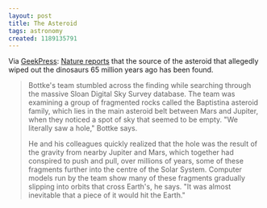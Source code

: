 ```yaml
---
layout: post
title: The Asteroid
tags: astronomy
created: 1189135791
---
```

Via [GeekPress](http://www.geekpress.com/2007/09/scientists-have-traced-origin-of.html):  [Nature reports](http://www.nature.com/news/2007/070903/full/070903-9.html) that the source of the asteroid that allegedly wiped out the dinosaurs 65 million years ago has been found.

> Bottke's team stumbled across the finding while searching through the massive Sloan Digital Sky Survey database. The team was examining a group of fragmented rocks called the Baptistina asteroid family, which lies in the main asteroid belt between Mars and Jupiter, when they noticed a spot of sky that seemed to be empty. <!--break--> "We literally saw a hole," Bottke says.
> 
> He and his colleagues quickly realized that the hole was the result of the gravity from nearby Jupiter and Mars, which together had conspired to push and pull, over millions of years, some of these fragments further into the centre of the Solar System. Computer models run by the team show many of these fragments gradually slipping into orbits that cross Earth's, he says. "It was almost inevitable that a piece of it would hit the Earth." 
